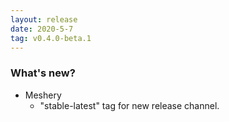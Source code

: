 ```yaml
---
layout: release
date: 2020-5-7
tag: v0.4.0-beta.1
---
```


### What's new?

- Meshery
  - "stable-latest" tag for new release channel.

